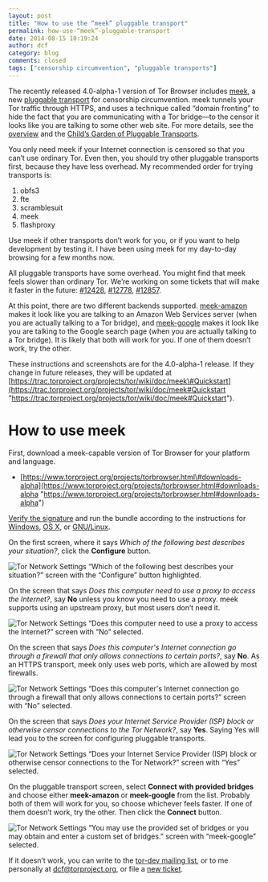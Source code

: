 ```yaml
---
layout: post
title: "How to use the “meek” pluggable transport"
permalink: how-use-“meek”-pluggable-transport
date: 2014-08-15 10:19:24
author: dcf
category: blog
comments: closed
tags: ["censorship circumvention", "pluggable transports"]
---
```


The recently released 4.0-alpha-1 version of Tor Browser includes [meek](https://trac.torproject.org/projects/tor/wiki/doc/meek), a new [pluggable transport](https://www.torproject.org/docs/pluggable-transports.html) for censorship circumvention. meek tunnels your Tor traffic through HTTPS, and uses a technique called “domain fronting” to hide the fact that you are communicating with a Tor bridge—to the censor it looks like you are talking to some other web site. For more details, see the [overview](https://trac.torproject.org/projects/tor/wiki/doc/meek#Overview) and the [Child’s Garden of Pluggable Transports](https://trac.torproject.org/projects/tor/wiki/doc/AChildsGardenOfPluggableTransports#meek).

You only need meek if your Internet connection is censored so that you can’t use ordinary Tor. Even then, you should try other pluggable transports first, because they have less overhead. My recommended order for trying transports is:

1.  obfs3
2.  fte
3.  scramblesuit
4.  meek
5.  flashproxy

Use meek if other transports don’t work for you, or if you want to help development by testing it. I have been using meek for my day-to-day browsing for a few months now.

All pluggable transports have some overhead. You might find that meek feels slower than ordinary Tor. We’re working on some tickets that will make it faster in the future: [\#12428](https://trac.torproject.org/projects/tor/ticket/12428 "Make it possible to have multiple requests and responses in flight"), [\#12778](https://trac.torproject.org/projects/tor/ticket/12778 "Put meek HTTP headers on a diet"), [\#12857](https://trac.torproject.org/projects/tor/ticket/12857 "Use streaming downloads").

At this point, there are two different backends supported. [meek-amazon](https://trac.torproject.org/projects/tor/wiki/doc/meek#AmazonCloudFront) makes it look like you are talking to an Amazon Web Services server (when you are actually talking to a Tor bridge), and [meek-google](https://trac.torproject.org/projects/tor/wiki/doc/meek#GoogleAppEngine) makes it look like you are talking to the Google search page (when you are actually talking to a Tor bridge). It is likely that both will work for you. If one of them doesn’t work, try the other.

These instructions and screenshots are for the 4.0-alpha-1 release. If they change in future releases, they will be updated at [https://trac.torproject.org/projects/tor/wiki/doc/meek\#Quickstart](https://trac.torproject.org/projects/tor/wiki/doc/meek#Quickstart "https://trac.torproject.org/projects/tor/wiki/doc/meek#Quickstart").

How to use meek
===============

First, download a meek-capable version of Tor Browser for your platform and language.

-   [https://www.torproject.org/projects/torbrowser.html\#downloads-alpha](https://www.torproject.org/projects/torbrowser.html#downloads-alpha "https://www.torproject.org/projects/torbrowser.html#downloads-alpha")

[Verify the signature](https://www.torproject.org/docs/verifying-signatures.html) and run the bundle according to the instructions for [Windows](https://www.torproject.org/projects/torbrowser.html#windows), [OS X](https://www.torproject.org/projects/torbrowser.html#macosx), or [GNU/Linux](https://www.torproject.org/projects/torbrowser.html#linux).

On the first screen, where it says *Which of the following best describes your situation?*, click the **Configure** button.  

![Tor Network Settings “Which of the following best describes your situation?” screen with the “Configure” button highlighted.](https://people.torproject.org/~dcf/graphs/blogfiles/4.0-alpha-1-meek-conf-0.png)

On the screen that says *Does this computer need to use a proxy to access the Internet?*, say **No** unless you know you need to use a proxy. meek supports using an upstream proxy, but most users don’t need it.  

![Tor Network Settings “Does this computer need to use a proxy to access the Internet?” screen with “No” selected.](https://people.torproject.org/~dcf/graphs/blogfiles/4.0-alpha-1-meek-conf-1.png)

On the screen that says *Does this computer's Internet connection go through a firewall that only allows connections to certain ports?*, say **No**. As an HTTPS transport, meek only uses web ports, which are allowed by most firewalls.  

![Tor Network Settings “Does this computer's Internet connection go through a firewall that only allows connections to certain ports?” screen with “No” selected.](https://people.torproject.org/~dcf/graphs/blogfiles/4.0-alpha-1-meek-conf-2.png)

On the screen that says *Does your Internet Service Provider (ISP) block or otherwise censor connections to the Tor Network?*, say **Yes**. Saying Yes will lead you to the screen for configuring pluggable transports.  

![Tor Network Settings “Does your Internet Service Provider (ISP) block or otherwise censor connections to the Tor Network?” screen with “Yes” selected.](https://people.torproject.org/~dcf/graphs/blogfiles/4.0-alpha-1-meek-conf-3.png)

On the pluggable transport screen, select **Connect with provided bridges** and choose either **meek-amazon** or **meek-google** from the list. Probably both of them will work for you, so choose whichever feels faster. If one of them doesn’t work, try the other. Then click the **Connect** button.  

![Tor Network Settings “You may use the provided set of bridges or you may obtain and enter a custom set of bridges.” screen with “meek-google” selected.](https://people.torproject.org/~dcf/graphs/blogfiles/4.0-alpha-1-meek-conf-4.png)

If it doesn’t work, you can write to the [tor-dev mailing list](https://lists.torproject.org/cgi-bin/mailman/listinfo/tor-dev), or to me personally at [dcf@torproject.org](mailto:dcf@torproject.org), or file a [new ticket](https://trac.torproject.org/projects/tor/newticket?component=meek).
